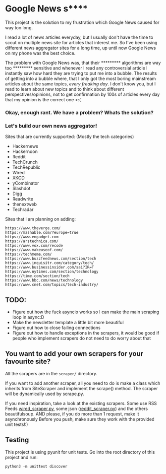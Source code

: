 # Google News s****

This project is the solution to my frustration which Google News caused for way too long.

I read a lot of news articles everyday, but I usually don't have the time to scout on multiple news site for articles that interest me. So I've been using different news aggregator sites for a long time, up until now Google News on my phone was the best choice.


The problem with Google News was, that their ********* algorithms are way too ********* sensitive and whenever I read any controversial article I instantly saw how hard they are trying to put me into a bubble.
The results of getting into a bubble where, that I only got the most boring mainstream articles about the same topics, _every freaking day_. I don't know you, but I read to learn about new topics and to think about different perspectives/opinions, not to get confirmation by 100s of articles every day that my opinion is the correct one >:(

### Okay, enough rant. We have a problem? Whats the solution?
### Let's build our own news aggregator!

Sites that are currently supported: (Mostly the tech categories)
- Hackernews
- Hackernoon
- Reddit
- TechCrunch
- TechRepublic
- Wired
- XKCD
- yCombinator
- Slashdot
- Digg
- Readwrite
- thenextweb
- Techradar

Sites that I am planning on adding:

    https://www.theverge.com/
    https://mashable.com/?europe=true
    https://www.engadget.com
    https://arstechnica.com/
    https://www.vox.com/recode
    https://www.makeuseof.com/
    https://techmeme.com/
    https://www.buzzfeednews.com/section/tech
    https://www.inquisitr.com/category/tech/
    https://www.businessinsider.com/sai?IR=T
    https://www.nytimes.com/section/technology
    https://time.com/section/tech
    https://www.bbc.com/news/technology
    https://www.cnet.com/topics/tech-industry/

## TODO:

- Figure out how the fuck asyncio works so I can make the main scraping loop in async:D
- Make the newsletter template a little bit more beautiful
- Figure out how to close failing connections
- Figure out how to handle exceptions in the scrapers, it would be good if people who implement scrapers do not need to do worry about that

## You want to add your own scrapers for your favourite site?
All the scrapers are in the `scraper/` directory.

If you want to add another scraper, all you need to do is make a class which inherits from SiteScraper and implement the scrape() method. The scraper will be dynamically used by scrape.py.

If you need inspiration, take a look at the existing scrapers. Some use RSS Feeds [wired_scraper.py](scraper/wired_scraper.py), some json ([reddit_scraper.py](scraper/reddit_scraper.py)) and the others beautifulsoup.
AND please, if you do more than 1 request, make it asynchronously
Before you push, make sure they work with the provided unit tests!:)

## Testing

This project is using pyunit for unit tests. Go into the root directory of this project and run: 

`python3 -m unittest discover`